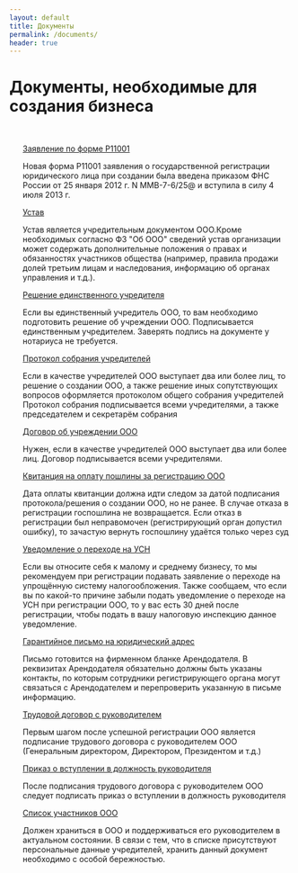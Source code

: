```yaml
---
layout: default
title: Документы
permalink: /documents/
header: true
---
```


<div class="home">

  <h1 class="page-heading">Документы, необходимые для создания бизнеса</h1>

  <ul class="post-list">
  <p><a href="/docs/P11001.xls" download>Заявление по форме Р11001</a></p>
  <p class="docs-desc">Новая форма Р11001 заявления о государственной регистрации юридического лица при создании была введена приказом ФНС России от 25 января 2012 г. N ММВ-7-6/25@ и вступила в силу 4 июля 2013 г.</p>
  <p><a href="/docs/ustav_OOO.docx" download>Устав</a></p>
  <p class="docs-desc">Устав является учредительным документом ООО.Кроме необходимых согласно ФЗ "Об ООО" сведений устав организации может содержать дополнительные положения о правах и обязанностях участников общества (например, правила продажи долей третьим лицам и наследования, информацию об органах управления и т.д.).</p>
  <p><a href="/docs/Reshenie_edinstvennogo_uchreditelja.docx" download>Решение единственного учредителя</a></p>
  <p class="docs-desc">Если вы единственный учредитель ООО, то вам необходимо подготовить решение об учреждении ООО.
Подписывается единственным учредителем. Заверять подпись на документе у нотариуса не требуется.</p>
  <p><a href="/docs/Protokol_OOO.docx" download>Протокол собрания учредителей</a></p>
  <p class="docs-desc">Если в качестве учредителей ООО выступает два или более лиц, то решение о создании ООО, а также решение иных сопутствующих вопросов оформляется протоколом общего собрания учредителей
Протокол собрания подписывается всеми учредителями, а также председателем и секретарём собрания</p>
  <p><a href="/docs/Dogovor_ob_uchrejdenii.docx" download>Договор об учреждении ООО</a></p>
  <p class="docs-desc">Нужен, если в качестве учредителей ООО выступает два или более лиц. Договор подписывается всеми учредителями.</p>
  <p><a href="/docs/oplata.docx" download>Квитанция на оплату пошлины за регистрацию ООО</a></p>
  <p class="docs-desc">Дата оплаты квитанции должна идти следом за датой подписания протокола/решения о создании ООО, но не ранее.
В случае отказа в регистрации госпошлина не возвращается. Если отказ в регистрации был неправомочен (регистрирующий орган допустил ошибку), то зачастую вернуть госпошлину удаётся только через суд</p>
  <p><a href="/docs/perevod_na_usn.xlsx" download>Уведомление о переходе на УСН</a></p>
  <p class="docs-desc">Если вы относите себя к малому и среднему бизнесу, то мы рекомендуем при регистрации подавать заявление о переходе на упрощённую систему налогообложения. Также сообщаем, что если вы по какой-то причине забыли подать уведомление о переходе на УСН при регистрации ООО, то  у вас есть 30 дней после регистрации, чтобы подать в вашу налоговую инспекцию данное уведомление.</p>
  <p><a href="/docs/garant_pismo.docx" download>Гарантийное письмо на юридический адрес</a></p>
  <p class="docs-desc">Письмо готовится на фирменном бланке Арендодателя. В реквизитах Арендодателя обязательно должны быть указаны контакты, по которым сотрудники регистрирующего органа могут связаться с Арендодателем и перепроверить указанную в письме информацию.</p>
  <p><a href="/docs/trud_dogovor.pdf" download>Трудовой договор с руководителем</a></p>
  <p class="docs-desc">Первым шагом после успешной регистрации ООО является подписание трудового договора с руководителем ООО (Генеральным директором, Директором, Президентом и т.д.)</p>
  <p><a href="/docs/prikaz_vstyplenie_v_dolzhnost.doc" download>Приказ о вступлении в должность руководителя</a></p>
  <p class="docs-desc">После подписания трудового договора с руководителем ООО следует подписать приказ о вступлении в должность руководителя</p>
  <p><a href="/docs/spisok_uchastnikov.docx" download>Список участников ООО</a></p>
  <p class="docs-desc">Должен храниться в ООО и поддерживаться его руководителем в актуальном состоянии. В связи с тем, что в списке присутствуют персональные данные учредителей, хранить данный документ необходимо с особой бережностью.</p>

  </ul>

  

</div>
